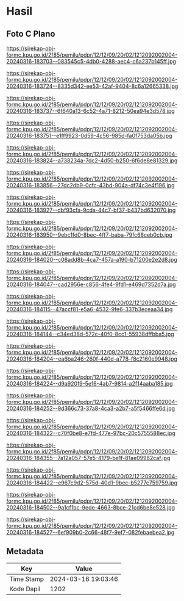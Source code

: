 # Hasil

## Foto C Plano

https://sirekap-obj-formc.kpu.go.id/2f85/pemilu/pdpr/12/12/09/20/02/1212092002004-20240316-183703--083545c5-4db0-4288-aec4-c6a237b145ff.jpg

https://sirekap-obj-formc.kpu.go.id/2f85/pemilu/pdpr/12/12/09/20/02/1212092002004-20240316-183724--8335d342-ee53-42af-9404-8c6a12665338.jpg

https://sirekap-obj-formc.kpu.go.id/2f85/pemilu/pdpr/12/12/09/20/02/1212092002004-20240316-183737--6f640a13-6c52-4a71-8212-50ea94e3d578.jpg

https://sirekap-obj-formc.kpu.go.id/2f85/pemilu/pdpr/12/12/09/20/02/1212092002004-20240316-183751--e1ff9923-0d59-4c56-985d-fa0f753da05b.jpg

https://sirekap-obj-formc.kpu.go.id/2f85/pemilu/pdpr/12/12/09/20/02/1212092002004-20240316-183824--a738234a-7dc2-4d50-b250-6f6de8e81329.jpg

https://sirekap-obj-formc.kpu.go.id/2f85/pemilu/pdpr/12/12/09/20/02/1212092002004-20240316-183856--27dc2db9-0cfc-43bd-904a-df74c3e4f196.jpg

https://sirekap-obj-formc.kpu.go.id/2f85/pemilu/pdpr/12/12/09/20/02/1212092002004-20240316-183927--dbf93cfa-9cda-44c7-bf37-b437bd632070.jpg

https://sirekap-obj-formc.kpu.go.id/2f85/pemilu/pdpr/12/12/09/20/02/1212092002004-20240316-183950--9ebc1fd0-8bec-4ff7-baba-79fc68ceb0cb.jpg

https://sirekap-obj-formc.kpu.go.id/2f85/pemilu/pdpr/12/12/09/20/02/1212092002004-20240316-184020--c08add8b-4ca7-457a-a190-b71200e2e2d8.jpg

https://sirekap-obj-formc.kpu.go.id/2f85/pemilu/pdpr/12/12/09/20/02/1212092002004-20240316-184047--cad2956e-c856-4fe4-9fd1-e469d7352d7a.jpg

https://sirekap-obj-formc.kpu.go.id/2f85/pemilu/pdpr/12/12/09/20/02/1212092002004-20240316-184115--47accf81-e5a6-4532-9fe6-337b3eceaa34.jpg

https://sirekap-obj-formc.kpu.go.id/2f85/pemilu/pdpr/12/12/09/20/02/1212092002004-20240316-184144--c34ed38d-572c-40f0-8cc1-55938dffbba5.jpg

https://sirekap-obj-formc.kpu.go.id/2f85/pemilu/pdpr/12/12/09/20/02/1212092002004-20240316-184204--ea6ba246-260f-440d-a778-f8c2160e9948.jpg

https://sirekap-obj-formc.kpu.go.id/2f85/pemilu/pdpr/12/12/09/20/02/1212092002004-20240316-184224--d9a920f9-5e16-4ab7-9814-a2f14aaba185.jpg

https://sirekap-obj-formc.kpu.go.id/2f85/pemilu/pdpr/12/12/09/20/02/1212092002004-20240316-184252--9d366c73-37a8-4ca3-a2b7-a5f5466ffe6d.jpg

https://sirekap-obj-formc.kpu.go.id/2f85/pemilu/pdpr/12/12/09/20/02/1212092002004-20240316-184322--c70f0be8-e7fd-477e-97bc-20c5755588ec.jpg

https://sirekap-obj-formc.kpu.go.id/2f85/pemilu/pdpr/12/12/09/20/02/1212092002004-20240316-184355--7a12a057-57e5-4179-be1f-81ae09982caf.jpg

https://sirekap-obj-formc.kpu.go.id/2f85/pemilu/pdpr/12/12/09/20/02/1212092002004-20240316-184422--e967c9d2-575d-40d1-9bec-b5277c759759.jpg

https://sirekap-obj-formc.kpu.go.id/2f85/pemilu/pdpr/12/12/09/20/02/1212092002004-20240316-184502--9a1cf1bc-9ede-4663-8bce-21cd6be8e528.jpg

https://sirekap-obj-formc.kpu.go.id/2f85/pemilu/pdpr/12/12/09/20/02/1212092002004-20240316-184527--6ef909b0-2c66-48f7-9ef7-082febaebea2.jpg


## Metadata

| Key        | Value               |
| ---------- | ------------------- |
| Time Stamp | 2024-03-16 19:03:46 |
| Kode Dapil | 1202                |



